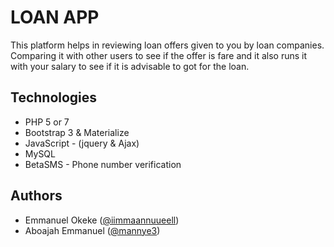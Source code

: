 # LOAN APP

This platform helps in reviewing loan offers given to you by loan companies. Comparing it with other users to see if
the offer is fare and it also runs it with your salary to see if it is advisable to got for the loan.

## Technologies

* PHP 5 or 7
* Bootstrap 3 & Materialize
* JavaScript - (jquery & Ajax)
* MySQL
* BetaSMS - Phone number verification

## Authors

* Emmanuel Okeke ([@iimmaannuueell](https://github.com/iimmaannuueel))
* Aboajah Emmanuel ([@mannye3](https://github.com/mannye3))
